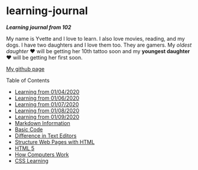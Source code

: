 # learning-journal
***Learning journal from 102***

My name is Yvette and I love to learn.  I also love movies, reading, and my dogs.  I have two daughters and I love them too.  They are gamers.  My *oldest daughter* :heart: will be getting her 10th tattoo soon and my **youngest daughter** :heart: will be getting her first soon.

[My github page](https://github.com/ymclapp)

Table of Contents
- [Learning from 01/04/2020](/01042020Learning.md)
- [Learning from 01/06/2020](/01062020Learning.md)
- [Learning from 01/07/2020](/01072020Learning.md)
- [Learning from 01/08/2020](/01082020Learning.md)
- [Learning from 01/09/2020](/01092020Learning.md)
- [Markdown Information](/MarkdownInfo.md)
- [Basic Code](/basicLanguage.md)
- [Difference in Text Editors](TextEditors.md)
- [Structure Web Pages with HTML](/StructureWebPagesWithHTML.md)
- [HTML 5](/HTML5.md)
- [How Computers Work](/howComputersWork.md)
- [CSS Learning](/CSS.md)